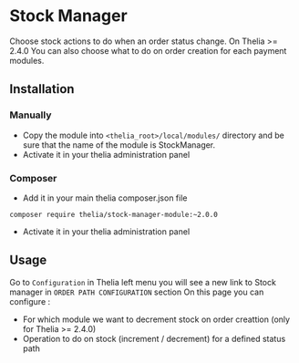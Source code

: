 # Stock Manager

Choose stock actions to do when an order status change.
On Thelia >= 2.4.0  You can also choose what to do on order creation for each payment modules.

## Installation

### Manually

* Copy the module into ```<thelia_root>/local/modules/``` directory and be sure that the name of the module is StockManager.
* Activate it in your thelia administration panel

### Composer

* Add it in your main thelia composer.json file

```
composer require thelia/stock-manager-module:~2.0.0
```
* Activate it in your thelia administration panel

## Usage

Go to `Configuration` in Thelia left menu you will see a new link to Stock manager in `ORDER PATH CONFIGURATION` section
On this page you can configure :
* For which module we want to decrement stock on order creattion (only for Thelia >= 2.4.0)
* Operation to do on stock (increment / decrement) for a defined status path